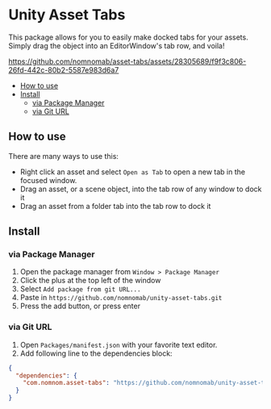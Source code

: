 # Unity Asset Tabs

This package allows for you to easily make docked tabs for your assets. Simply drag the object into an EditorWindow's tab row, and voila!

https://github.com/nomnomab/asset-tabs/assets/28305689/f9f3c806-26fd-442c-80b2-5587e983d6a7

- [How to use](#how-to-use)
- [Install](#install)
    - [via Package Manager](#via-package-manager)
    - [via Git URL](#via-git-url)

<!-- toc -->

## How to use

There are many ways to use this:

- Right click an asset and select `Open as Tab` to open a new tab in the focused window.
- Drag an asset, or a scene object, into the tab row of any window to dock it
- Drag an asset from a folder tab into the tab row to dock it

## Install

### via Package Manager

1. Open the package manager from `Window > Package Manager`
2. Click the plus at the top left of the window
3. Select `Add package from git URL...`
4. Paste in `https://github.com/nomnomab/unity-asset-tabs.git`
5. Press the add button, or press enter

### via Git URL

1. Open `Packages/manifest.json` with your favorite text editor. 
2. Add following line to the dependencies block:

```json
{
  "dependencies": {
    "com.nomnom.asset-tabs": "https://github.com/nomnomab/unity-asset-tabs.git"
  }
}
```
